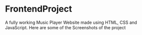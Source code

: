 # FrontendProject
A fully working Music Player Website made using HTML, CSS and JavaScript.
Here are some of the Screenshots of the project

